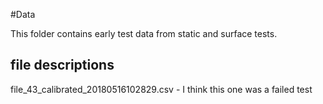 #Data

This folder contains early test data from static and surface tests.

## file descriptions
file_43_calibrated_20180516102829.csv - I think this one was a failed test